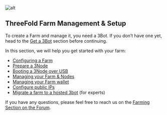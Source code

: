 ![alt](img/cap2layer.jpg)

## ThreeFold Farm Management & Setup

To create a Farm and manage it, you need a 3Bot. If you don’t have one yet, head to the [Get a 3Bot](sdk:3bot_deployer) section before continuing.

In this section, we will help you get started with your farm:

- [Configuring a Farm](farm_init)
- [Prepare a 3Node](3node_prepare)
- [Booting a 3Node over USB](boot_3node_usb)
- [Managing your Farm & Nodes](3bot_farm_mgmt)
- [Managing your Farm wallet](configure_wallet)
- [Configure public IPs](configure_farmer_ips)
- [Migrate a farm to a hosted 3bot](farm_migration) (for experts)

If you have any questions, please feel free to reach us on the [Farming Section on the Forum](https://forum.Threefold.io/c/Threefold-grid-support/farmer-discussion).

